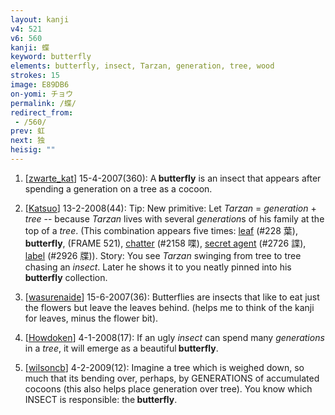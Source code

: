 ```yaml
---
layout: kanji
v4: 521
v6: 560
kanji: 蝶
keyword: butterfly
elements: butterfly, insect, Tarzan, generation, tree, wood
strokes: 15
image: E89DB6
on-yomi: チョウ
permalink: /蝶/
redirect_from:
 - /560/
prev: 虹
next: 独
heisig: ""
---
```


1) [<a href="http://kanji.koohii.com/profile/zwarte_kat">zwarte_kat</a>] 15-4-2007(360): A<strong> butterfly</strong> is an insect that appears after spending a generation on a tree as a cocoon.

2) [<a href="http://kanji.koohii.com/profile/Katsuo">Katsuo</a>] 13-2-2008(44): Tip: New primitive: Let <em>Tarzan</em> = <em>generation</em> + <em>tree</em> -- because <em>Tarzan</em> lives with several <em>generation</em>s of his family at the top of a <em>tree</em>. (This combination appears five times: <a href="../v4/228.html">leaf</a> (#228 葉),<strong> butterfly</strong>, (FRAME 521), <a href="../v4/2158.html">chatter</a> (#2158 喋), <a href="../v4/2726.html">secret agent</a> (#2726 諜), <a href="../v4/2926.html">label</a> (#2926 牒)). Story: You see <em>Tarzan</em> swinging from tree to tree chasing an <em>insect</em>. Later he shows it to you neatly pinned into his<strong> butterfly</strong> collection.

3) [<a href="http://kanji.koohii.com/profile/wasurenaide">wasurenaide</a>] 15-6-2007(36): Butterflies are insects that like to eat just the flowers but leave the leaves behind. (helps me to think of the kanji for leaves, minus the flower bit).

4) [<a href="http://kanji.koohii.com/profile/Howdoken">Howdoken</a>] 4-1-2008(17): If an ugly <em>insect</em> can spend many <em>generations</em> in a <em>tree</em>, it will emerge as a beautiful<strong> butterfly</strong>.

5) [<a href="http://kanji.koohii.com/profile/wilsoncb">wilsoncb</a>] 4-2-2009(12): Imagine a tree which is weighed down, so much that its bending over, perhaps, by GENERATIONS of accumulated cocoons (this also helps place generation over tree). You know which INSECT is responsible: the<strong> butterfly</strong>.

